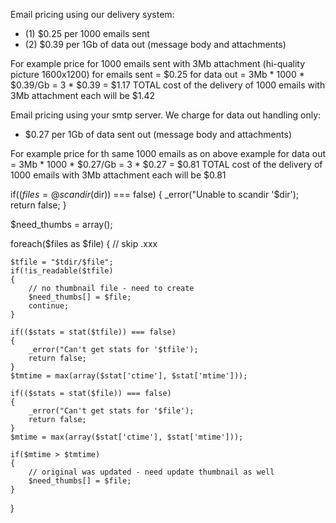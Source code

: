 Email pricing using our delivery system:
- (1) $0.25 per 1000 emails sent
- (2) $0.39 per 1Gb of data out (message body and attachments)
 
For example price for 1000 emails sent with 3Mb attachment (hi-quality picture 1600x1200)
for emails sent = $0.25
for data out = 3Mb * 1000 * $0.39/Gb = 3 * $0.39 = $1.17
TOTAL cost of the delivery of 1000 emails with 3Mb attachment each will be $1.42



Email pricing using your smtp server.
We charge for data out handling only:
- $0.27 per 1Gb of data sent out (message body and attachments)

For example price for th same 1000 emails as on above example
for data out = 3Mb * 1000 * $0.27/Gb = 3 * $0.27 = $0.81
TOTAL cost of the delivery of 1000 emails with 3Mb attachment each will be $0.81



if(($files = @scandir($dir)) === false)
{
    _error("Unable to scandir '$dir');
    return false;
}

$need_thumbs = array();

foreach($files as $file)
{
    // skip .xxx
    
    $tfile = "$tdir/$file";
    if(!is_readable($tfile)
    {
        // no thumbnail file - need to create
        $need_thumbs[] = $file;
        continue;
    }
    
    if(($stats = stat($tfile)) === false)
    {
        _error("Can't get stats for '$tfile');
        return false;
    }
    $tmtime = max(array($stat['ctime'], $stat['mtime']));
    
    if(($stats = stat($file)) === false)
    {
        _error("Can't get stats for '$file');
        return false;
    }
    $mtime = max(array($stat['ctime'], $stat['mtime']));
    
    if($mtime > $tmtime) 
    {
        // original was updated - need update thumbnail as well
        $need_thumbs[] = $file;
    }
}    





